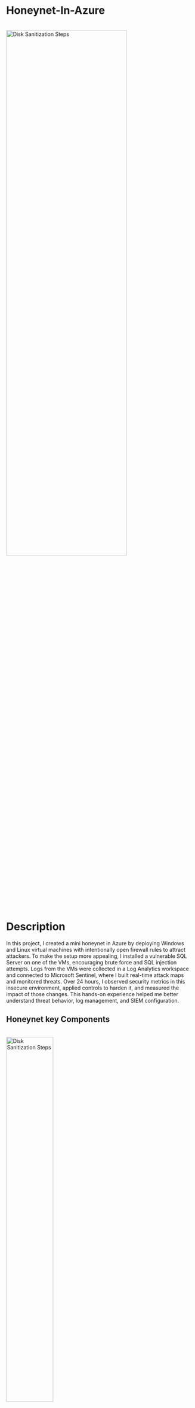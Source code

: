 # Honeynet-In-Azure
<br>
<img src="https://imgur.com/hbmU1lj.png"  height="60%" width="80%" alt="Disk Sanitization Steps"/>
</br>
<h1>Description</h1>
In this project, I created a mini honeynet in Azure by deploying Windows and Linux virtual machines with intentionally open firewall rules to attract attackers. To make the setup more appealing, I installed a vulnerable SQL Server on one of the VMs, encouraging brute force and SQL injection attempts. Logs from the VMs were collected in a Log Analytics workspace and connected to Microsoft Sentinel, where I built real-time attack maps and monitored threats. Over 24 hours, I observed security metrics in this insecure environment, applied controls to harden it, and measured the impact of those changes. This hands-on experience helped me better understand threat behavior, log management, and SIEM configuration.


<h2>Honeynet key Components</h2>
<br>
<img src="https://imgur.com/CDaTaLt.png"  height="50%" width="50%" alt="Disk Sanitization Steps"/>
</br>

- Azure Key Vault
- Azure Storage Account
- Log Analytics Workspace
- Microsoft Sentinel
- Network Security Group (NSG)
- Virtual Machines (2 windows, 1 linux)
- Virtual Network (VNet)
  
Prior , All the resources that were deployed was configured to be exposed to the internet in order to attract bad actors. I configured the Network Security Group on both Virtual Machines and created an inbound rule with low priority in order for the traffic to be evaluate first.


<h3>Conclusion</h3>
This project involved setting up a small honeynet in Microsoft Azure and connecting log sources to a Log Analytics workspace. Microsoft Sentinel was used to generate alerts and incidents from the logs. Metrics were recorded both before and after applying security controls. The results showed a significant drop in security events and incidents after implementing the controls, highlighting their effectiveness.

<h4></h4>
Also If the network resources were heavily used by more users, it’s likely that more security events and alerts would have been triggered within the 24 hours after the security controls were applied.
